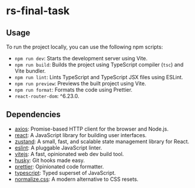 # rs-final-task

## Usage

To run the project locally, you can use the following npm scripts:

- `npm run dev`: Starts the development server using Vite.
- `npm run build`: Builds the project using TypeScript compiler (`tsc`) and Vite bundler.
- `npm run lint`: Lints TypeScript and TypeScript JSX files using ESLint.
- `npm run preview`: Previews the built project using Vite.
- `npm run format`: Formats the code using Prettier.
- `react-router-dom`: ^6.23.0.

## Dependencies

- [axios](https://github.com/axios/axios): Promise-based HTTP client for the browser and Node.js.
- [react](https://reactjs.org/): A JavaScript library for building user interfaces.
- [zustand](https://github.com/pmndrs/zustand): A small, fast, and scalable state management library for React.
- [eslint](https://eslint.org/): A pluggable JavaScript linter.
- [vitejs](https://vitejs.dev/): A fast, opinionated web dev build tool.
- [husky](https://github.com/typicode/husky): Git hooks made easy.
- [prettier](https://prettier.io/): Opinionated code formatter.
- [typescript](https://www.typescriptlang.org/): Typed superset of JavaScript.
- [normalize.css](https://github.com/necolas/normalize.css): A modern alternative to CSS resets.
